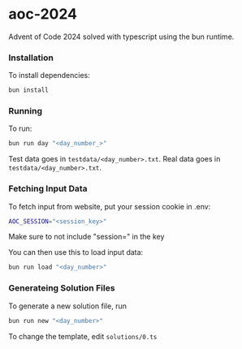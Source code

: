 # aoc-2024
Advent of Code 2024 solved with typescript using the bun runtime.

### Installation
To install dependencies:

```bash
bun install
```

### Running
To run:

```bash
bun run day "<day_number_>"
```

Test data goes in `testdata/<day_number>.txt`.
Real data goes in `testdata/<day_number>.txt`.

### Fetching Input Data
To fetch input from website, put your session cookie in .env:
```bash
AOC_SESSION="<session_key>"
```
Make sure to not include "session=" in the key

You can then use this to load input data:
```bash
bun run load "<day_number>"
```
### Generateing Solution Files
To generate a new solution file, run
```bash
bun run new "<day_number>"
```
To change the template, edit `solutions/0.ts`
